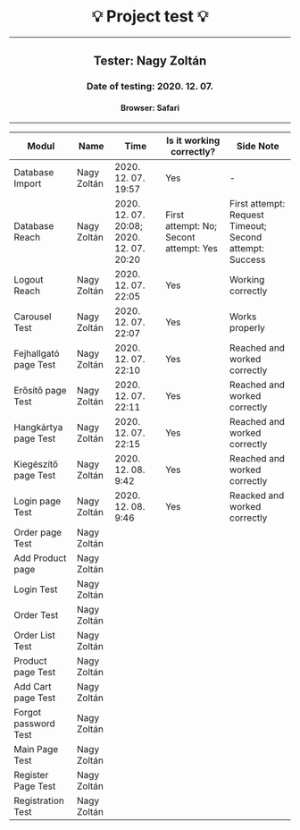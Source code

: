 <h1 align= "center">💡️ Project test 💡️</h1>
<hr>
<h2 align= "center"> Tester: Nagy Zoltán </h2>
<h3 align= "center"> Date of testing: 2020. 12. 07. </h3>
<h4 align= "center"> Browser: Safari  </h3>
<hr>

| Modul | Name | Time | Is it working correctly? | Side Note |
|-------|------|------|--------------------------|-----------|
| Database Import| Nagy Zoltán | 2020. 12. 07. 19:57 | Yes | - |
| Database Reach| Nagy Zoltán | 2020. 12. 07. 20:08; 2020. 12. 07. 20:20 | First attempt: No; Secont attempt: Yes | First attempt: Request Timeout; Second attempt: Success |
| Logout Reach | Nagy Zoltán | 2020. 12. 07. 22:05 | Yes | Working correctly |
| Carousel Test | Nagy Zoltán | 2020. 12. 07. 22:07 | Yes | Works properly |
| Fejhallgató page Test | Nagy Zoltán | 2020. 12. 07. 22:10 | Yes | Reached and worked correctly |
| Erősítő page Test | Nagy Zoltán | 2020. 12. 07. 22:11 | Yes | Reached and worked correctly |
| Hangkártya page Test | Nagy Zoltán | 2020. 12. 07. 22:15 | Yes | Reached and worked correctly |
| Kiegészítő page Test | Nagy Zoltán | 2020. 12. 08. 9:42 | Yes | Reached and worked correctly |
| Login page Test | Nagy Zoltán | 2020. 12. 08. 9:46 | Yes | Reacked and worked correctly |
| Order page Test | Nagy Zoltán | | | |
| Add Product page | Nagy Zoltán | | | |
| Login Test | Nagy Zoltán | | | |
| Order Test | Nagy Zoltán | | | |
| Order List Test | Nagy Zoltán | | | |
| Product page Test | Nagy Zoltán | | | |
| Add Cart page Test | Nagy Zoltán | | | |
| Forgot password Test | Nagy Zoltán | | | |
| Main Page Test | Nagy Zoltán | | | |
| Register Page Test | Nagy Zoltán | | | |
| Registration Test | Nagy Zoltán | | | |


